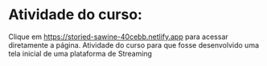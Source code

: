 # Atividade do curso:
 Clique em https://storied-sawine-40cebb.netlify.app para acessar diretamente a página.
 Atividade do curso para que fosse desenvolvido uma tela inicial de uma plataforma de Streaming
